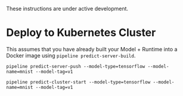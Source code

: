 These instructions are under active development.

# Deploy to Kubernetes Cluster
This assumes that you have already built your Model + Runtime into a Docker image using `pipeline predict-server-build`.

```
pipeline predict-server-push --model-type=tensorflow --model-name=mnist --model-tag=v1
```

```
pipeline predict-cluster-start --model-type=tensorflow --model-name=mnist --model-tag=v1
```
